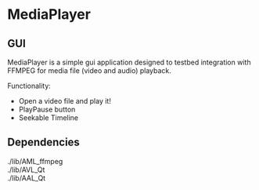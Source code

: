 # MediaPlayer

## GUI

MediaPlayer is a simple gui application designed to testbed integration with FFMPEG for media file (video and audio) playback.

Functionality:  
- Open a video file and play it!  
- PlayPause button  
- Seekable Timeline  

## Dependencies

./lib/AML_ffmpeg  
./lib/AVL_Qt  
./lib/AAL_Qt  
